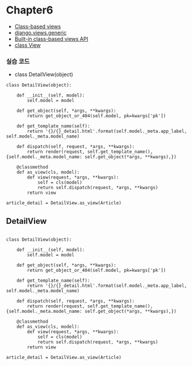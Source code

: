# Chapter6

* [Class-based views](https://docs.djangoproject.com/en/2.1/topics/class-based-views/)
* [django.views.generic](https://github.com/django/django/tree/2.1/django/views/generic)
* [Built-in class-based views API](https://docs.djangoproject.com/en/2.1/ref/class-based-views/)
* [class View](https://github.com/django/django/blob/master/django/views/generic/base.py)


### 실습 코드

* class DetailView(object)
~~~
class DetailView(object):
        
    def __init__(self, model):
        self.model = model

    def get_object(self, *args, **kwargs):
        return get_object_or_404(self.model, pk=kwargs['pk'])

    def get_template_name(self):
        return '{}/{}_detail.html'.format(self.model._meta.app_label, self.model._meta.model_name)

    def dispatch(self, request, *args, **kwargs):
        return render(request, self.get_template_name(), {self.model._meta.model_name: self.get_object(*args, **kwargs),})
    
    @classmethod
    def as_view(cls, model):
        def view(request, *args, **kwargs):
            self = cls(model)
            return self.dispatch(request, *args, **kwargs)
        return view

article_detail = DetailView.as_view(Article)
~~~

DetailView
---
~~~

class DetailView(object):
        
    def __init__(self, model):
        self.model = model

    def get_object(self, *args, **kwargs):
        return get_object_or_404(self.model, pk=kwargs['pk'])

    def get_template_name(self):
        return '{}/{}_detail.html'.format(self.model._meta.app_label, self.model._meta.model_name)

    def dispatch(self, request, *args, **kwargs):
        return render(request, self.get_template_name(), {self.model._meta.model_name: self.get_object(*args, **kwargs),})
    
    @classmethod
    def as_view(cls, model):
        def view(request, *args, **kwargs):
            self = cls(model)
            return self.dispatch(request, *args, **kwargs)
        return view

article_detail = DetailView.as_view(Article)
~~~
